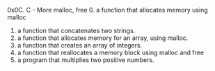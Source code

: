 0x0C. C - More malloc, free
0. a function that allocates memory using malloc
1.  a function that concatenates two strings.
2. a function that allocates memory for an array, using malloc.
3. a function that creates an array of integers.
4. a function that reallocates a memory block using malloc and free
5. a program that multiplies two positive numbers.

